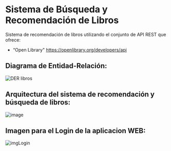 # Sistema de Búsqueda y Recomendación de Libros

Sistema de recomendación de libros utilizando el conjunto de API REST que ofrece:
* “Open Library" https://openlibrary.org/developers/api

## Diagrama de Entidad-Relación:

![DER libros](https://user-images.githubusercontent.com/71237279/150449089-ff6d1e10-daf5-4624-83c5-a664a9edef13.png)

## Arquitectura del sistema de recomendación y búsqueda de libros:
![image](https://user-images.githubusercontent.com/71236850/150623438-a11da50d-ef39-4bf8-9007-73b095cfed68.png)

## Imagen para el Login de la aplicacion WEB:
![imgLogin](https://user-images.githubusercontent.com/71236850/150615319-47aa148e-67a6-4cac-997f-d321a856df28.jpg)
